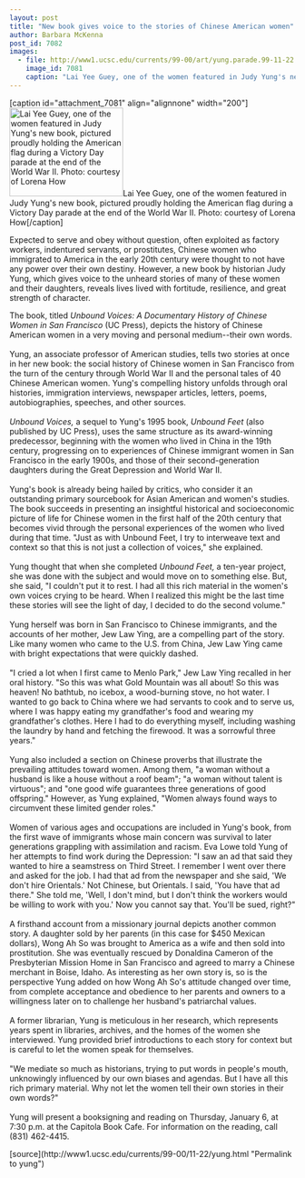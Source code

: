 ```yaml
---
layout: post
title: "New book gives voice to the stories of Chinese American women"
author: Barbara McKenna
post_id: 7082
images:
  - file: http://www1.ucsc.edu/currents/99-00/art/yung.parade.99-11-22.200.jpg
    image_id: 7081
    caption: "Lai Yee Guey, one of the women featured in Judy Yung's new book, pictured proudly holding the American flag during a Victory Day parade at the end of the World War II. Photo: courtesy of Lorena How"
---
```


[caption id="attachment_7081" align="alignnone" width="200"]<a href="http://localhost/mysite/wp-content/uploads/1999/11/yung.parade.99-11-22.200.jpg"><img class="size-full wp-image-7081" src="http://localhost/mysite/wp-content/uploads/1999/11/yung.parade.99-11-22.200.jpg" alt="Lai Yee Guey, one of the women featured in Judy Yung's new book, pictured proudly holding the American flag during a Victory Day parade at the end of the World War II. Photo: courtesy of Lorena How" width="200" height="156" /></a>Lai Yee Guey, one of the women featured in Judy Yung's new book, pictured proudly holding the American flag during a Victory Day parade at the end of the World War II. Photo: courtesy of Lorena How[/caption]
<p>
  Expected to serve and obey without question, often exploited as factory workers, indentured servants, or prostitutes, Chinese women who immigrated to America in the early 20th century were thought to not have any power over their own destiny. However, a new book by historian Judy Yung, which gives voice to the unheard stories of many of these women and their daughters, reveals lives lived with fortitude, resilience, and great strength of character.
</p>The book, titled <i>Unbound Voices: A Documentary History of Chinese Women in San Francisco</i> (UC Press), depicts the history of Chinese American women in a very moving and personal medium--their own words.<br>
<br>
Yung, an associate professor of American studies, tells two stories at once in her new book: the social history of Chinese women in San Francisco from the turn of the century through World War II and the personal tales of 40 Chinese American women. Yung's compelling history unfolds through oral histories, immigration interviews, newspaper articles, letters, poems, autobiographies, speeches, and other sources.<br>
<br>
<i>Unbound Voices,</i> a sequel to Yung's 1995 book, <i>Unbound Feet</i> (also published by UC Press), uses the same structure as its award-winning predecessor, beginning with the women who lived in China in the 19th century, progressing on to experiences of Chinese immigrant women in San Francisco in the early 1900s, and those of their second-generation daughters during the Great Depression and World War II.<br>
<br>
Yung's book is already being hailed by critics, who consider it an outstanding primary sourcebook for Asian American and women's studies. The book succeeds in presenting an insightful historical and socioeconomic picture of life for Chinese women in the first half of the 20th century that becomes vivid through the personal experiences of the women who lived during that time. "Just as with Unbound Feet, I try to interweave text and context so that this is not just a collection of voices," she explained.<br>
<br>
Yung thought that when she completed <i>Unbound Feet,</i> a ten-year project, she was done with the subject and would move on to something else. But, she said, "I couldn't put it to rest. I had all this rich material in the women's own voices crying to be heard. When I realized this might be the last time these stories will see the light of day, I decided to do the second volume."<br>
<br>
Yung herself was born in San Francisco to Chinese immigrants, and the accounts of her mother, Jew Law Ying, are a compelling part of the story. Like many women who came to the U.S. from China, Jew Law Ying came with bright expectations that were quickly dashed.<br>
<br>
"I cried a lot when I first came to Menlo Park," Jew Law Ying recalled in her oral history. "So this was what Gold Mountain was all about! So this was heaven! No bathtub, no icebox, a wood-burning stove, no hot water. I wanted to go back to China where we had servants to cook and to serve us, where I was happy eating my grandfather's food and wearing my grandfather's clothes. Here I had to do everything myself, including washing the laundry by hand and fetching the firewood. It was a sorrowful three years."<br>
<br>
Yung also included a section on Chinese proverbs that illustrate the prevailing attitudes toward women. Among them, "a woman without a husband is like a house without a roof beam"; "a woman without talent is virtuous"; and "one good wife guarantees three generations of good offspring." However, as Yung explained, "Women always found ways to circumvent these limited gender roles."<br>
<br>
Women of various ages and occupations are included in Yung's book, from the first wave of immigrants whose main concern was survival to later generations grappling with assimilation and racism. Eva Lowe told Yung of her attempts to find work during the Depression: "I saw an ad that said they wanted to hire a seamstress on Third Street. I remember I went over there and asked for the job. I had that ad from the newspaper and she said, 'We don't hire Orientals.' Not Chinese, but Orientals. I said, 'You have that ad there." She told me, 'Well, I don't mind, but I don't think the workers would be willing to work with you.' Now you cannot say that. You'll be sued, right?"<br>
<br>
A firsthand account from a missionary journal depicts another common story. A daughter sold by her parents (in this case for $450 Mexican dollars), Wong Ah So was brought to America as a wife and then sold into prostitution. She was eventually rescued by Donaldina Cameron of the Presbyterian Mission Home in San Francisco and agreed to marry a Chinese merchant in Boise, Idaho. As interesting as her own story is, so is the perspective Yung added on how Wong Ah So's attitude changed over time, from complete acceptance and obedience to her parents and owners to a willingness later on to challenge her husband's patriarchal values.<br>
<br>
A former librarian, Yung is meticulous in her research, which represents years spent in libraries, archives, and the homes of the women she interviewed. Yung provided brief introductions to each story for context but is careful to let the women speak for themselves.<br>
<br>
"We mediate so much as historians, trying to put words in people's mouth, unknowingly influenced by our own biases and agendas. But I have all this rich primary material. Why not let the women tell their own stories in their own words?"<br>
<br>
Yung will present a booksigning and reading on Thursday, January 6, at 7:30 p.m. at the Capitola Book Cafe. For information on the reading, call (831) 462-4415.
<p>

</p>
[source](http://www1.ucsc.edu/currents/99-00/11-22/yung.html "Permalink to yung")
